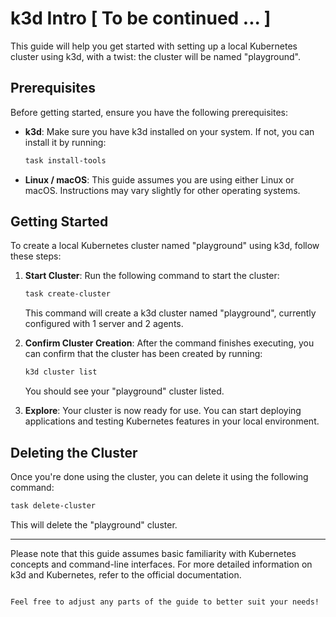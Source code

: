 # k3d Intro [ To be continued ... ]

This guide will help you get started with setting up a local Kubernetes cluster using k3d, with a twist: the cluster will be named "playground".

## Prerequisites

Before getting started, ensure you have the following prerequisites:

- **k3d**: Make sure you have k3d installed on your system. If not, you can install it by running:

  ```bash
  task install-tools
  ```

- **Linux / macOS**: This guide assumes you are using either Linux or macOS. Instructions may vary slightly for other operating systems.

## Getting Started

To create a local Kubernetes cluster named "playground" using k3d, follow these steps:

1. **Start Cluster**: Run the following command to start the cluster:

   ```bash
   task create-cluster 
   ```

   This command will create a k3d cluster named "playground", currently configured with 1 server and 2 agents.

2. **Confirm Cluster Creation**: After the command finishes executing, you can confirm that the cluster has been created by running:

   ```bash
   k3d cluster list
   ```

   You should see your "playground" cluster listed.

3. **Explore**: Your cluster is now ready for use. You can start deploying applications and testing Kubernetes features in your local environment.

## Deleting the Cluster

Once you're done using the cluster, you can delete it using the following command:

```bash
task delete-cluster
```

This will delete the "playground" cluster.

---

Please note that this guide assumes basic familiarity with Kubernetes concepts and command-line interfaces. For more detailed information on k3d and Kubernetes, refer to the official documentation.
```

Feel free to adjust any parts of the guide to better suit your needs!